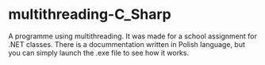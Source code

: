 # multithreading-C_Sharp
A programme using multithreading. It was made for a school assignment for .NET classes. 
There is a docummentation written in Polish language, but you can simply launch the .exe file to see how it works.
